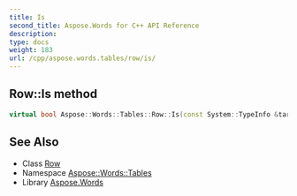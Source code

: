 ```yaml
---
title: Is
second_title: Aspose.Words for C++ API Reference
description: 
type: docs
weight: 183
url: /cpp/aspose.words.tables/row/is/
---
```

## Row::Is method




```cpp
virtual bool Aspose::Words::Tables::Row::Is(const System::TypeInfo &target) const override
```

## See Also

* Class [Row](../)
* Namespace [Aspose::Words::Tables](../../)
* Library [Aspose.Words](../../../)
